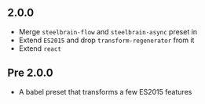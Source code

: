 ## 2.0.0

- Merge `steelbrain-flow` and `steelbrain-async` preset in
- Extend `ES2015` and drop `transform-regenerator` from it
- Extend `react`

## Pre 2.0.0

- A babel preset that transforms a few ES2015 features
